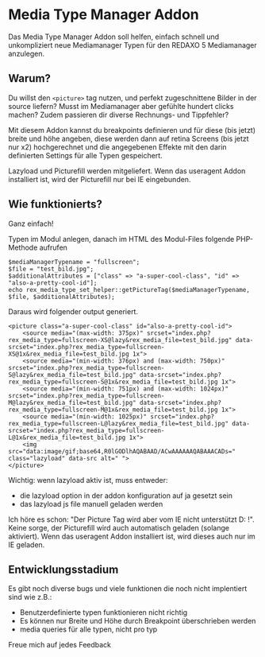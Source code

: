 # Media Type Manager Addon

Das Media Type Manager Addon soll helfen, einfach schnell und unkompliziert neue Mediamanager Typen für den REDAXO 5 Mediamanager anzulegen. 

## Warum?
Du willst den `<picture>` tag nutzen, und perfekt zugeschnittene Bilder in der source liefern? Musst im Mediamanager aber gefühlte hundert clicks machen? Zudem passieren dir diverse Rechnungs- und Tippfehler?
 
Mit diesem Addon kannst du breakpoints definieren und für diese (bis jetzt) breite und höhe angeben, diese werden dann auf retina Screens (bis jetzt nur x2) hochgerechnet und die angegebenen Effekte mit den darin definierten Settings für alle Typen gespeichert.

Lazyload und Picturefill werden mitgeliefert. Wenn das useragent Addon installiert ist, wird der Picturefill nur bei IE eingebunden.

## Wie funktionierts?

Ganz einfach!

Typen im Modul anlegen, danach im HTML des Modul-Files folgende PHP-Methode aufrufen

```
$mediaManagerTypename = "fullscreen";
$file = "test_bild.jpg";
$additionalAttributes = ["class" => "a-super-cool-class", "id" => "also-a-pretty-cool-id"];
echo rex_media_type_set_helper::getPictureTag($mediaManagerTypename, $file, $additionalAttributes);
```

Daraus wird folgender output generiert.

```
<picture class="a-super-cool-class" id="also-a-pretty-cool-id">
	<source media="(max-width: 375px)" srcset="index.php?rex_media_type=fullscreen-XS@lazy&rex_media_file=test_bild.jpg" data-srcset="index.php?rex_media_type=fullscreen-XS@1x&rex_media_file=test_bild.jpg 1x">
	<source media="(min-width: 376px) and (max-width: 750px)" srcset="index.php?rex_media_type=fullscreen-S@lazy&rex_media_file=test_bild.jpg" data-srcset="index.php?rex_media_type=fullscreen-S@1x&rex_media_file=test_bild.jpg 1x">
	<source media="(min-width: 751px) and (max-width: 1024px)" srcset="index.php?rex_media_type=fullscreen-M@lazy&rex_media_file=test_bild.jpg" data-srcset="index.php?rex_media_type=fullscreen-M@1x&rex_media_file=test_bild.jpg 1x">
	<source media="(min-width: 1025px)" srcset="index.php?rex_media_type=fullscreen-L@lazy&rex_media_file=test_bild.jpg" data-srcset="index.php?rex_media_type=fullscreen-L@1x&rex_media_file=test_bild.jpg 1x">
	<img src="data:image/gif;base64,R0lGODlhAQABAAD/ACwAAAAAAQABAAACADs=" class="lazyload" data-src alt=" ">
</picture>
```

Wichtig: wenn lazyload aktiv ist, muss entweder:
 * die lazyload option in der addon konfiguration auf ja gesetzt sein
 * das lazyload js file manuell geladen werden
 
Ich höre es schon: "Der Picture Tag wird aber vom IE nicht unterstützt D: !". Keine sorge, der Picturefill wird auch automatisch geladen (solange aktiviert). Wenn das useragent Addon installiert ist, wird dieses auch nur im IE geladen.

## Entwicklungsstadium
 Es gibt noch diverse bugs und viele funktionen die noch nicht implentiert sind wie z.B.:
 * Benutzerdefinierte typen funktionieren nicht richtig
 * Es können nur Breite und Höhe durch Breakpoint überschrieben werden
 * media queries für alle typen, nicht pro typ
 
 Freue mich auf jedes Feedback
 
